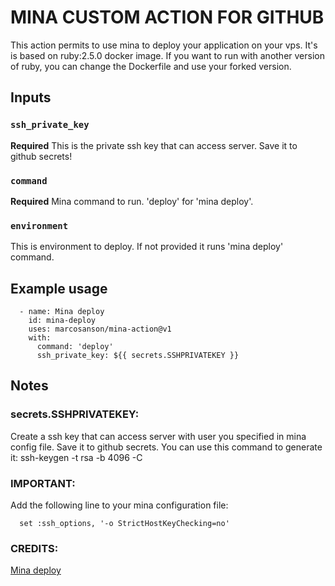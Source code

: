 # MINA CUSTOM ACTION FOR GITHUB

This action permits to use mina to deploy your application on your vps.
It's is based on ruby:2.5.0 docker image. If you want to run with another version of ruby, you can change the Dockerfile and use your forked version.

## Inputs

### `ssh_private_key`

**Required** This is the private ssh key that can access server. Save it to github secrets!

### `command`

**Required** Mina command to run. 'deploy' for 'mina deploy'.

### `environment`

This is environment to deploy. If not provided it runs 'mina deploy' command.

## Example usage

```
  - name: Mina deploy
    id: mina-deploy
    uses: marcosanson/mina-action@v1
    with:
      command: 'deploy'
      ssh_private_key: ${{ secrets.SSHPRIVATEKEY }}
```

## Notes

### secrets.SSHPRIVATEKEY:

Create a ssh key that can access server with user you specified in mina config file. Save it to github secrets. You can use this command to generate it: ssh-keygen -t rsa -b 4096 -C

### IMPORTANT:

Add the following line to your mina configuration file:

```
  set :ssh_options, '-o StrictHostKeyChecking=no'
```

### CREDITS:

[Mina deploy](https://github.com/mina-deploy/mina)
